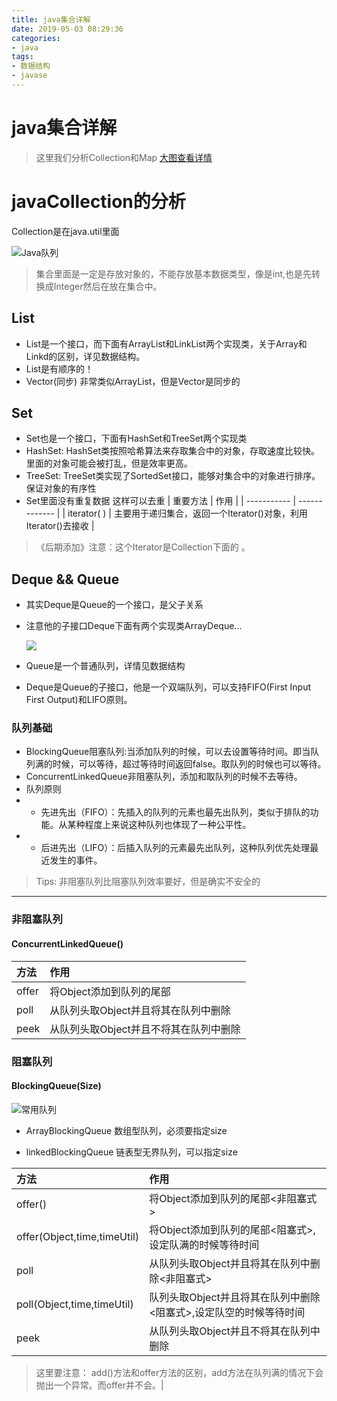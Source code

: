 ```yaml
---
title: java集合详解
date: 2019-05-03 08:29:36
categories:
- java
tags:
- 数据结构
- javase
---
```


# java集合详解

>这里我们分析Collection和Map
[大图查看详情](https://img-blog.csdn.net/20160124221843905)



# javaCollection的分析

Collection是在java.util里面

![Java队列](https://s2.ax1x.com/2019/04/02/AywLb6.png)

> 集合里面是一定是存放对象的，不能存放基本数据类型，像是int,也是先转换成Integer然后在放在集合中。

## List

<!-- more -->

* List是一个接口，而下面有ArrayList和LinkList两个实现类，关于Array和Linkd的区别，详见数据结构。
*  List是有顺序的！
* Vector(同步) 非常类似ArrayList，但是Vector是同步的

## Set

* Set也是一个接口，下面有HashSet和TreeSet两个实现类
* HashSet: HashSet类按照哈希算法来存取集合中的对象，存取速度比较快。 里面的对象可能会被打乱，但是效率更高。
* TreeSet: TreeSet类实现了SortedSet接口，能够对集合中的对象进行排序。 保证对象的有序性
* Set里面没有重复数据  这样可以去重
| 重要方法 | 作用  |
| ----------- | ------------- |
| iterator( ) | 主要用于递归集合，返回一个Iterator()对象，利用Iterator()去接收 |

> 《后期添加》注意：这个Iterator是Collection下面的 。

## Deque && Queue
* 其实Deque是Queue的一个接口，是父子关系
* 注意他的子接口Deque下面有两个实现类ArrayDeque...

    ![](https://s2.ax1x.com/2019/04/28/EQg5N9.png)


* Queue是一个普通队列，详情见数据结构

* Deque是Queue的子接口，他是一个双端队列，可以支持FIFO(First Input First Output)和LIFO原则。


### 队列基础
* BlockingQueue阻塞队列:当添加队列的时候，可以去设置等待时间。即当队列满的时候，可以等待，超过等待时间返回false。取队列的时候也可以等待。
* ConcurrentLinkedQueue非阻塞队列，添加和取队列的时候不去等待。
* 队列原则
* * 先进先出（FIFO）：先插入的队列的元素也最先出队列，类似于排队的功能。从某种程度上来说这种队列也体现了一种公平性。
* * 后进先出（LIFO）：后插入队列的元素最先出队列，这种队列优先处理最近发生的事件。　　
> Tips: 非阻塞队列比阻塞队列效率要好，但是确实不安全的

--------------------

### 非阻塞队列

#### ConcurrentLinkedQueue<E>()

| 方法|作用|
|:---|:----|
| offer|将Object添加到队列的尾部|
|poll|从队列头取Object并且将其在队列中删除|
|peek|从队列头取Object并且不将其在队列中删除|


###  阻塞队列

#### BlockingQueue<E>(Size)

![常用队列](https://s2.ax1x.com/2019/04/08/A4Oysx.png)

* ArrayBlockingQueue 数组型队列，必须要指定size

*  linkedBlockingQueue  链表型无界队列，可以指定size

| 方法|作用|
|:---|:----|
| offer()|将Object添加到队列的尾部<非阻塞式>|
| offer(Object,time,timeUtil)|将Object添加到队列的尾部<阻塞式>,设定队满的时候等待时间|
|poll|从队列头取Object并且将其在队列中删除<非阻塞式>|
| poll(Object,time,timeUtil)|队列头取Object并且将其在队列中删除<阻塞式>,设定队空的时候等待时间|
|peek|从队列头取Object并且不将其在队列中删除

> 这里要注意： add()方法和offer方法的区别，add方法在队列满的情况下会抛出一个异常。而offer并不会。|
